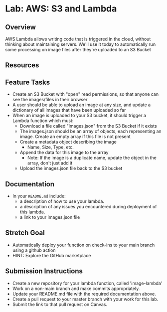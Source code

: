 # Lab: AWS: S3 and Lambda

## Overview

AWS Lambda allows writing code that is triggered in the cloud, without thinking about maintaining servers. We'll use it today to automatically run some processing on image files after they're uploaded to an S3 Bucket

## Resources

## Feature Tasks

- Create an S3 Bucket with "open" read permissions, so that anyone can see the images/files in their browser
- A user should be able to upload an image at any size, and update a dictionary of all images that have been uploaded so far
- When an image is uploaded to your S3 bucket, it should trigger a Lambda function which must:
  - Download a file called "images.json" from the S3 Bucket if it exists
  - The images.json should be an array of objects, each representing an image. Create an empty array if this file is not present
  - Create a metadata object describing the image
    - Name, Size, Type, etc.
  - Append the data for this image to the array
    - Note: If the image is a duplicate name, update the object in the array, don't just add it
  - Upload the images.json file back to the S3 bucket

## Documentation

- In your `README.md` include:
  - a description of how to use your lambda.
  - a description of any issues you encountered during deployment of this lambda.
  - a link to your images.json file

## Stretch Goal

- Automatically deploy your function on check-ins to your main branch using a github action
- HINT: Explore the GitHub marketplace

## Submission Instructions

- Create a new repository for your lambda function, called 'image-lambda'
- Work on a non-main branch and make commits appropriately.
- Update your README.md file with the required documentation above.
- Create a pull request to your master branch with your work for this lab.
- Submit the link to that pull request on Canvas.
